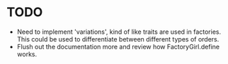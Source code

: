 TODO
====

* Need to implement 'variations', kind of like traits are used in factories.  This could be used to differentiate between different types of orders.
* Flush out the documentation more and review how FactoryGirl.define works.
